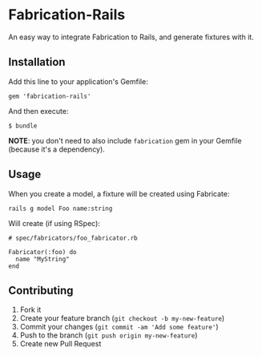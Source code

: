 # Fabrication-Rails

An easy way to integrate Fabrication to Rails, and generate fixtures with it.


## Installation

Add this line to your application's Gemfile:

    gem 'fabrication-rails'

And then execute:

    $ bundle


**NOTE**: you don't need to also include `fabrication` gem in your Gemfile (because it's a dependency).

## Usage

When you create a model, a fixture will be created using Fabricate:

    rails g model Foo name:string

Will create (if using RSpec):

    # spec/fabricators/foo_fabricator.rb

    Fabricator(:foo) do
      name "MyString"
    end


## Contributing

1. Fork it
2. Create your feature branch (`git checkout -b my-new-feature`)
3. Commit your changes (`git commit -am 'Add some feature'`)
4. Push to the branch (`git push origin my-new-feature`)
5. Create new Pull Request
